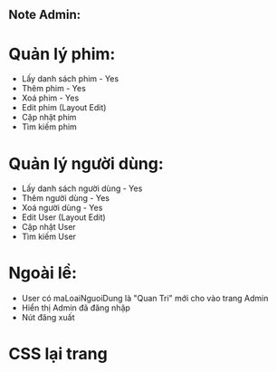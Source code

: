 ## Note Admin:

# Quản lý phim:

- Lấy danh sách phim - Yes
- Thêm phim - Yes
- Xoá phim - Yes
- Edit phim (Layout Edit)
- Cập nhật phim
- Tìm kiếm phim

# Quản lý người dùng:

- Lấy danh sách người dùng - Yes
- Thêm người dùng - Yes
- Xoá người dùng - Yes
- Edit User (Layout Edit)
- Cập nhật User
- Tìm kiếm User

# Ngoài lề:

- User có maLoaiNguoiDung là "Quan Tri" mới cho vào trang Admin
- Hiển thị Admin đã đăng nhập
- Nút đăng xuất

# CSS lại trang
